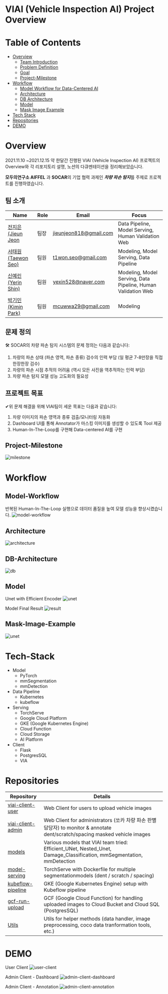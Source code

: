 # VIAI (Vehicle Inspection AI) Project Overview

Table of Contents
=================

  * [Overview](#Overview)
    * [Team Introduction](#팀소개)
    * [Problem Definition](#문제정의)
    * [Goal](#프로젝트목표)
    * [Project-Milestone](#Project-Milestone)
  * [Workflow](#Workflow)
    * [Model Workflow for Data-Centered AI](#Model-Workflow)
    * [Architecture](#Architecture)
    * [DB Architecture](#DB-Architecture)
    * [Model](#Model) 
    * [Mask Image Example](#Mask-Image-Example)
  * [Tech Stack](#Tech-Stack)
  * [Repositories](#Repositories)
  * [DEMO](#DEMO)


# Overview

2021.11.10 ~2021.12.15 약 한달간 진행된 VIAI (Vehicle Inspection AI) 프로젝트의 Overview와 각 리포지토리 설명, 노션의 다큐멘테이션을 정리해보았습니다.

**모두의연구소 AIFFEL** 과 **SOCAR**의 기업 협력 과제인 ***차량 파손 탐지***를 주제로 프로젝트를 진행하였습니다. 

## 팀 소개

|  Name | Role | Email | Focus |
| --- | ---- | --- | --- |
| [전지은 (Jieun Jeon](https://github.com/jieunjeon) | 팀장 | jieunjeon818@gmail.com | Data Pipeline, Model Serving, Human Validation Web |
| [서태원 (Taewon Seo)](https://github.com/t1seo) | 팀원 | t1won.seo@gmail.com | Modeling, Model Serving, Data Pipeline |
| [신예린 (Yerin Shin)](https://github.com/rinrin528) | 팀원 | yexin528@naver.com | Modeling, Model Serving, Data Pipeline, Human Validation Web |
| [박기민 (Kimin Park)](https://github.com/PEBpung) | 팀원 | mcuwwa29@gmail.com | Modeling |

## 문제 정의
🛠 SOCAR의 차량 파손 탐지 시스템의 문제 정의는 다음과 같습니다:

1. 차량의 파손 상태 (파손 영역, 파손 종류) 검수의 인력 부담 (일 평균 7-8만장을 직접 한장한장 검수)
2. 차량의 파손 시점 추적의 어려움 (역시 모든 사진을 역추적하는 인력 부담)
3. 차량 파손 탐지 모델 성능 고도화의 필요성

## 프로젝트 목표
✔위 문제 해결을 위해 VIAI팀이 세운 목표는 다음과 같습니다:

1. 차량 이미지의 파손 영역과 종류 검출/모니터링 자동화
2. Dashboard UI를 통해 Annotator가 마스킹 이미지를 생성할 수 있도록 Tool 제공
3. Human-In-The-Loop를 구현해 Data-centered AI를 구현

## Project-Milestone
![milestone](./images/project_milestone_detail.png)


# Workflow
## Model-Workflow 
반복된 Human-In-The-Loop 실행으로 데이터 품질을 높여 모델 성능을 향상시켰습니다.
![model-workflow](./images/model-workflow.png)

## Architecture
![architecture](./images/architecture.png)

## DB-Architecture
![db](./images/db-orm.png)

## Model
Unet with Efficient Encoder
![unet](./images/efficient-unet.png)

Model Final Result
![result](./images/model-result.png)
## Mask-Image-Example
![unet](./images/mask-image-sample.png)


# Tech-Stack

- Model
    - PyTorch
    - mmSegmentation
    - mmDetection
- Data Pipeline
    - Kubernetes
    - kubeflow
- Serving
    - TorchServe
    - Google Cloud Platform
    - GKE (Google Kubernetes Engine)
    - Cloud Function
    - Cloud Storage
    - AI Platform
- Client
    - Flask
    - PostgresSQL
    - VIA
    

# Repositories

| Repository | Details |
| --- | --- |
| [viai-client-user](https://github.com/aiffel-socar-cv/viai-client-user) | Web Client for users to upload vehicle images |
| [viai-client-admin](https://github.com/aiffel-socar-cv/viai-client-admin) | Web Client for administrators (쏘카 차량 파손 판별 담당자) to monitor & annotate dent/scratch/spacing masked vehicle images |
| [models](https://github.com/aiffel-socar-cv/models) | Various models that VIAI team tried: Efficient_UNet, Nested_Unet, Damage_Classification, mmSegmentation, mmDetection |
| [model-serving](https://github.com/aiffel-socar-cv/model-serving) | TorchServe with Dockerfile for multiple segmentationmodels (dent / scratch / spacing) |
| [kubeflow-pipeline](https://github.com/aiffel-socar-cv/kubeflow-pipeline) | GKE (Google Kubernetes Engine) setup with Kubeflow pipeline |
| [gcf-run-upload](https://github.com/aiffel-socar-cv/GCF-run-upload) | GCF (Google Cloud Function) for handling uploaded images to Cloud Bucket and Cloud SQL (PostgresSQL) |
| [Utils](https://github.com/aiffel-socar-cv/utils) | Utils for helper methods (data handler, image preprocessing, coco data tranformation tools, etc.) |

# DEMO
User Client 
![user-client](./images/user-demo.gif)

Admin Client - Dashboard
![admin-client-dashboard](./images/viai-demo-dashboard.gif)

Admin Client - Annotation
![admin-client-annotation](./images/viai-demo-annot.gif)
